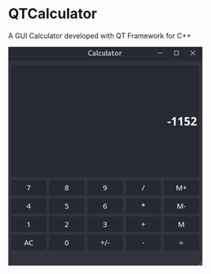 # QTCalculator
A GUI Calculator developed with QT Framework for C++  

![QT Calculator Screenshot](https://github.com/muditmahajan21/QTCalculator/blob/master/Pictures/calculator.png?raw=true)
